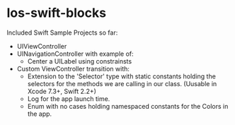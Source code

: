 # Ios-swift-blocks
Included Swift Sample Projects so far:

- UIViewController
- UINavigationController with example of: 
    - Center a UILabel using constrainsts
- Custom ViewController transition with:
    -  Extension to the 'Selector' type with static constants holding the selectors for the methods we are calling in our class. (Uusable in Xcode 7.3+, Swift 2.2+)
    - Log for the app launch time.
    - Enum with no cases holding namespaced constants for the Colors in the app.
